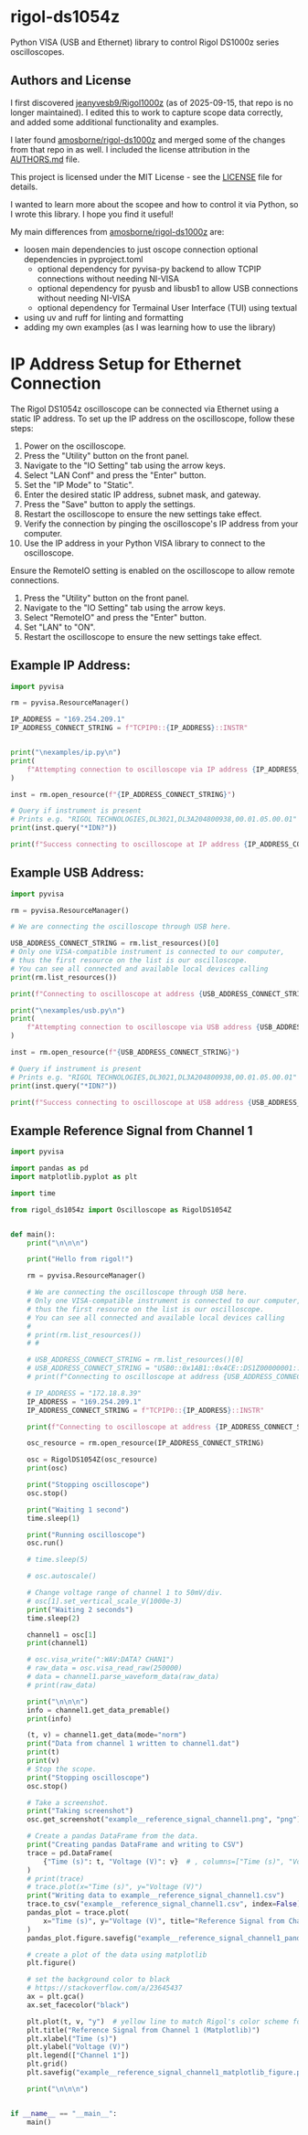 # rigol-ds1054z

Python VISA (USB and Ethernet) library to control Rigol DS1000z series oscilloscopes.

## Authors and License

I first discovered [jeanyvesb9/Rigol1000z](https://github.com/jeanyvesb9/Rigol1000z/tree/9834594d181b6a403af726d37e16468800e4442e) (as of 2025-09-15, that repo is no longer maintained). I edited this to work to capture scope data correctly, and added some additional functionality and examples.

I later found [amosborne/rigol-ds1000z](https://github.com/amosborne/rigol-ds1000z/blob/59a952ea1734c51d13fe04a57baaa18e94b51cad/LICENSE) and merged some of the changes from that repo in as well. I included the license attribution in the [AUTHORS.md](AUTHORS.md) file.

This project is licensed under the MIT License - see the [LICENSE](LICENSE) file for details.

I wanted to learn more about the scopee and how to control it via Python, so I wrote this library. I hope you find it useful!

My main differences from [amosborne/rigol-ds1000z](https://github.com/amosborne/rigol-ds1000z/blob/59a952ea1734c51d13fe04a57baaa18e94b51cad/LICENSE) are:

- loosen main dependencies to just oscope connection optional dependencies in pyproject.toml
  - optional dependency for pyvisa-py backend to allow TCPIP connections without needing NI-VISA
  - optional dependency for pyusb and libusb1 to allow USB connections without needing NI-VISA
  - optional dependency for Termainal User Interface (TUI) using textual
- using uv and ruff for linting and formatting
- adding my own examples (as I was learning how to use the library)

# IP Address Setup for Ethernet Connection

The Rigol DS1054z oscilloscope can be connected via Ethernet using a static IP address. To set up the IP address on the oscilloscope, follow these steps:

1. Power on the oscilloscope.
2. Press the "Utility" button on the front panel.
3. Navigate to the "IO Setting" tab using the arrow keys.
4. Select "LAN Conf" and press the "Enter" button.
5. Set the "IP Mode" to "Static".
6. Enter the desired static IP address, subnet mask, and gateway.
7. Press the "Save" button to apply the settings.
8. Restart the oscilloscope to ensure the new settings take effect.
9. Verify the connection by pinging the oscilloscope's IP address from your computer.
10. Use the IP address in your Python VISA library to connect to the oscilloscope.

Ensure the RemoteIO setting is enabled on the oscilloscope to allow remote connections.

1. Press the "Utility" button on the front panel.
2. Navigate to the "IO Setting" tab using the arrow keys.
3. Select "RemoteIO" and press the "Enter" button.
4. Set "LAN" to "ON".
5. Restart the oscilloscope to ensure the new settings take effect.

## Example IP Address:

```python
import pyvisa

rm = pyvisa.ResourceManager()

IP_ADDRESS = "169.254.209.1"
IP_ADDRESS_CONNECT_STRING = f"TCPIP0::{IP_ADDRESS}::INSTR"


print("\nexamples/ip.py\n")
print(
    f"Attempting connection to oscilloscope via IP address {IP_ADDRESS_CONNECT_STRING}"
)

inst = rm.open_resource(f"{IP_ADDRESS_CONNECT_STRING}")

# Query if instrument is present
# Prints e.g. "RIGOL TECHNOLOGIES,DL3021,DL3A204800938,00.01.05.00.01"
print(inst.query("*IDN?"))

print(f"Success connecting to oscilloscope at IP address {IP_ADDRESS_CONNECT_STRING}")

```

## Example USB Address:

```python
import pyvisa

rm = pyvisa.ResourceManager()

# We are connecting the oscilloscope through USB here.

USB_ADDRESS_CONNECT_STRING = rm.list_resources()[0]
# Only one VISA-compatible instrument is connected to our computer,
# thus the first resource on the list is our oscilloscope.
# You can see all connected and available local devices calling
print(rm.list_resources())

print(f"Connecting to oscilloscope at address {USB_ADDRESS_CONNECT_STRING}")

print("\nexamples/usb.py\n")
print(
    f"Attempting connection to oscilloscope via USB address {USB_ADDRESS_CONNECT_STRING}"
)

inst = rm.open_resource(f"{USB_ADDRESS_CONNECT_STRING}")

# Query if instrument is present
# Prints e.g. "RIGOL TECHNOLOGIES,DL3021,DL3A204800938,00.01.05.00.01"
print(inst.query("*IDN?"))

print(f"Success connecting to oscilloscope at USB address {USB_ADDRESS_CONNECT_STRING}")

```

## Example Reference Signal from Channel 1

```python
import pyvisa

import pandas as pd
import matplotlib.pyplot as plt

import time

from rigol_ds1054z import Oscilloscope as RigolDS1054Z


def main():
    print("\n\n\n")

    print("Hello from rigol!")

    rm = pyvisa.ResourceManager()

    # We are connecting the oscilloscope through USB here.
    # Only one VISA-compatible instrument is connected to our computer,
    # thus the first resource on the list is our oscilloscope.
    # You can see all connected and available local devices calling
    #
    # print(rm.list_resources())
    # #

    # USB_ADDRESS_CONNECT_STRING = rm.list_resources()[0]
    # USB_ADDRESS_CONNECT_STRING = "USB0::0x1AB1::0x4CE::DS1Z00000001::INSTR"
    # print(f"Connecting to oscilloscope at address {USB_ADDRESS_CONNECT_STRING}")

    # IP_ADDRESS = "172.18.8.39"
    IP_ADDRESS = "169.254.209.1"
    IP_ADDRESS_CONNECT_STRING = f"TCPIP0::{IP_ADDRESS}::INSTR"

    print(f"Connecting to oscilloscope at address {IP_ADDRESS_CONNECT_STRING}")

    osc_resource = rm.open_resource(IP_ADDRESS_CONNECT_STRING)

    osc = RigolDS1054Z(osc_resource)
    print(osc)

    print("Stopping oscilloscope")
    osc.stop()

    print("Waiting 1 second")
    time.sleep(1)

    print("Running oscilloscope")
    osc.run()

    # time.sleep(5)

    # osc.autoscale()

    # Change voltage range of channel 1 to 50mV/div.
    # osc[1].set_vertical_scale_V(1000e-3)
    print("Waiting 2 seconds")
    time.sleep(2)

    channel1 = osc[1]
    print(channel1)

    # osc.visa_write(":WAV:DATA? CHAN1")
    # raw_data = osc.visa_read_raw(250000)
    # data = channel1.parse_waveform_data(raw_data)
    # print(raw_data)

    print("\n\n\n")
    info = channel1.get_data_premable()
    print(info)

    (t, v) = channel1.get_data(mode="norm")
    print("Data from channel 1 written to channel1.dat")
    print(t)
    print(v)
    # Stop the scope.
    print("Stopping oscilloscope")
    osc.stop()

    # Take a screenshot.
    print("Taking screenshot")
    osc.get_screenshot("example__reference_signal_channel1.png", "png")

    # Create a pandas DataFrame from the data.
    print("Creating pandas DataFrame and writing to CSV")
    trace = pd.DataFrame(
        {"Time (s)": t, "Voltage (V)": v}  # , columns=["Time (s)", "Voltage (V)"]
    )
    # print(trace)
    # trace.plot(x="Time (s)", y="Voltage (V)")
    print("Writing data to example__reference_signal_channel1.csv")
    trace.to_csv("example__reference_signal_channel1.csv", index=False)
    pandas_plot = trace.plot(
        x="Time (s)", y="Voltage (V)", title="Reference Signal from Channel 1 (Pandas)"
    )
    pandas_plot.figure.savefig("example__reference_signal_channel1_pandas_figure.png")

    # create a plot of the data using matplotlib
    plt.figure()

    # set the background color to black
    # https://stackoverflow.com/a/23645437
    ax = plt.gca()
    ax.set_facecolor("black")

    plt.plot(t, v, "y")  # yellow line to match Rigol's color scheme for channel 1
    plt.title("Reference Signal from Channel 1 (Matplotlib)")
    plt.xlabel("Time (s)")
    plt.ylabel("Voltage (V)")
    plt.legend(["Channel 1"])
    plt.grid()
    plt.savefig("example__reference_signal_channel1_matplotlib_figure.png")

    print("\n\n\n")


if __name__ == "__main__":
    main()

```
